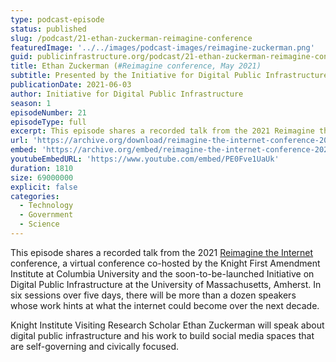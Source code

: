 ```yaml
---
type: podcast-episode
status: published
slug: /podcast/21-ethan-zuckerman-reimagine-conference
featuredImage: '../../images/podcast-images/reimagine-zuckerman.png'
guid: publicinfrastructure.org/podcast/21-ethan-zuckerman-reimagine-conference
title: Ethan Zuckerman (#Reimagine conference, May 2021)
subtitle: Presented by the Initiative for Digital Public Infrastructure at UMass Amherst
publicationDate: 2021-06-03
author: Initiative for Digital Public Infrastructure
season: 1
episodeNumber: 21
episodeType: full
excerpt: This episode shares a recorded talk from the 2021 Reimagine the Internet conference, a virtual conference co-hosted by the Knight First Amendment Institute at Columbia University and the soon-to-be-launched Initiative on Digital Public Infrastructure at the University of Massachusetts, Amherst. In six sessions over five days, there will be more than a dozen speakers whose work hints at what the internet could become over the next decade. Knight Institute Visiting Research Scholar Ethan Zuckerman will speak about digital public infrastructure and his work to build social media spaces that are self-governing and civically focused.
url: 'https://archive.org/download/reimagine-the-internet-conference-2021/%23Reimagine%20Conference%201.%20Ethan%20Zuckerman.mp3'
embed: 'https://archive.org/embed/reimagine-the-internet-conference-2021'
youtubeEmbedURL: 'https://www.youtube.com/embed/PE0Fve1UaUk'
duration: 1810
size: 69000000
explicit: false
categories:
  - Technology
  - Government
  - Science
---
```


This episode shares a recorded talk from the 2021 [Reimagine the Internet](https://knightcolumbia.org/events/reimagine-the-internet) conference, a virtual conference co-hosted by the Knight First Amendment Institute at Columbia University and the soon-to-be-launched Initiative on Digital Public Infrastructure at the University of Massachusetts, Amherst. In six sessions over five days, there will be more than a dozen speakers whose work hints at what the internet could become over the next decade.

Knight Institute Visiting Research Scholar Ethan Zuckerman will speak about digital public infrastructure and his work to build social media spaces that are self-governing and civically focused.



